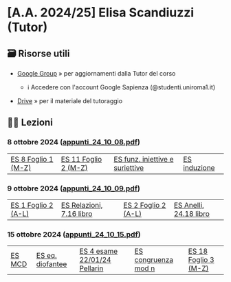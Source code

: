# [A.A. 2024/25] Elisa Scandiuzzi (Tutor)

## 🗃 Risorse utili

- [Google Group](https://groups.google.com/a/studenti.uniroma1.it/g/tutorato-algebra) » per aggiornamenti dalla Tutor del corso

  - ℹ️ Accedere con l'account Google Sapienza (@studenti.uniroma1.it)

- [Drive](https://drive.google.com/drive/folders/1PDDv9tr4jtXcp68FIcTE0s9bMLHn_Ok-?usp=sharing) » per il materiale del tutoraggio

## 👩‍🏫 Lezioni

### 8 ottobre 2024 ([appunti_24_10_08.pdf](https://drive.google.com/file/d/1rKMr5lQv76uaqbygLX0wX8YwXBTdYP5t/view?usp=drive_link))

|   |   |   |   |
|---|---|---|---|
| [ES 8 Foglio 1 (M-Z)](https://github.com/sapienzastudentsnetwork/algebra/discussions/474) | [ES 11 Foglio 2 (M-Z)](https://github.com/sapienzastudentsnetwork/algebra/discussions/496) | [ES funz. iniettive e suriettive](https://github.com/sapienzastudentsnetwork/algebra/discussions/497) | [ES induzione](https://github.com/sapienzastudentsnetwork/algebra/discussions/498) |

### 9 ottobre 2024 ([appunti_24_10_09.pdf](https://drive.google.com/file/d/1tqiXXi2WFl-N2J1HJcQ47xS_EOnubLaC/view?usp=drive_link))

|   |   |   |   |
|---|---|---|---|
| [ES 1 Foglio 2 (A-L)](https://github.com/sapienzastudentsnetwork/algebra/discussions/480) | [ES Relazioni, 7.16 libro](https://github.com/sapienzastudentsnetwork/algebra/discussions/505) | [ES 2 Foglio 2 (A-L)](https://github.com/sapienzastudentsnetwork/algebra/discussions/481) | [ES Anelli, 24.18 libro](https://github.com/sapienzastudentsnetwork/algebra/discussions/506) |

### 15 ottobre 2024 ([appunti_24_10_15.pdf](https://drive.google.com/file/d/1vXr7x2pImuO8ojMXd2dh6cKUcj4e1hBZ/view?usp=drive_link))

|   |   |   |   |   |
|---|---|---|---|---|
| [ES MCD](https://github.com/sapienzastudentsnetwork/algebra/discussions/526) | [ES eq. diofantee](https://github.com/sapienzastudentsnetwork/algebra/discussions/527) | [ES 4 esame 22/01/24 Pellarin](https://github.com/sapienzastudentsnetwork/algebra/discussions/445) | [ES congruenza mod n](https://github.com/sapienzastudentsnetwork/algebra/discussions/528) | [ES 18 Foglio 3 (M-Z)](https://github.com/sapienzastudentsnetwork/algebra/discussions/516)

